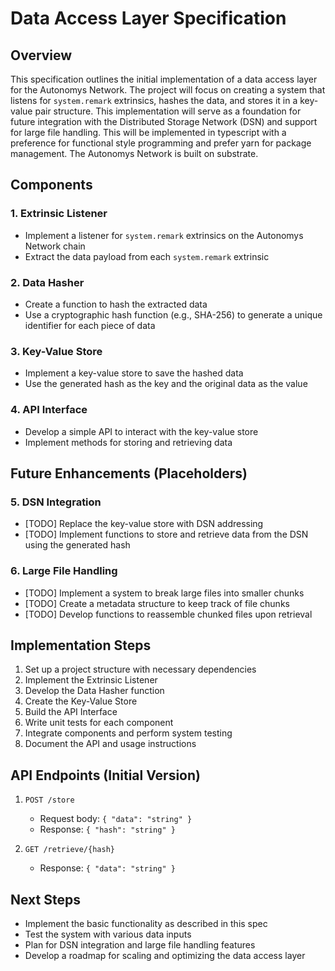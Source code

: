 # Data Access Layer Specification

## Overview

This specification outlines the initial implementation of a data access layer for the Autonomys Network. The project will focus on creating a system that listens for `system.remark` extrinsics, hashes the data, and stores it in a key-value pair structure. This implementation will serve as a foundation for future integration with the Distributed Storage Network (DSN) and support for large file handling. This will be implemented in typescript with a preference for functional style programming and prefer yarn for package management. The Autonomys Network is built on substrate.

## Components

### 1. Extrinsic Listener

-   Implement a listener for `system.remark` extrinsics on the Autonomys Network chain
-   Extract the data payload from each `system.remark` extrinsic

### 2. Data Hasher

-   Create a function to hash the extracted data
-   Use a cryptographic hash function (e.g., SHA-256) to generate a unique identifier for each piece of data

### 3. Key-Value Store

-   Implement a key-value store to save the hashed data
-   Use the generated hash as the key and the original data as the value

### 4. API Interface

-   Develop a simple API to interact with the key-value store
-   Implement methods for storing and retrieving data

## Future Enhancements (Placeholders)

### 5. DSN Integration

-   [TODO] Replace the key-value store with DSN addressing
-   [TODO] Implement functions to store and retrieve data from the DSN using the generated hash

### 6. Large File Handling

-   [TODO] Implement a system to break large files into smaller chunks
-   [TODO] Create a metadata structure to keep track of file chunks
-   [TODO] Develop functions to reassemble chunked files upon retrieval

## Implementation Steps

1. Set up a project structure with necessary dependencies
2. Implement the Extrinsic Listener
3. Develop the Data Hasher function
4. Create the Key-Value Store
5. Build the API Interface
6. Write unit tests for each component
7. Integrate components and perform system testing
8. Document the API and usage instructions

## API Endpoints (Initial Version)

1. `POST /store`

    - Request body: `{ "data": "string" }`
    - Response: `{ "hash": "string" }`

2. `GET /retrieve/{hash}`
    - Response: `{ "data": "string" }`

## Next Steps

-   Implement the basic functionality as described in this spec
-   Test the system with various data inputs
-   Plan for DSN integration and large file handling features
-   Develop a roadmap for scaling and optimizing the data access layer
